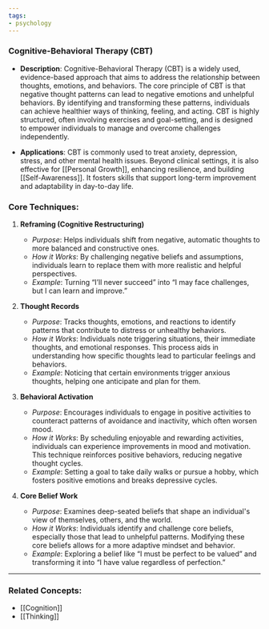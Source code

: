 ```yaml
---
tags:
- psychology
---
```


### **Cognitive-Behavioral Therapy (CBT)**

- **Description**:
    Cognitive-Behavioral Therapy (CBT) is a widely used, evidence-based approach that aims to address the relationship between thoughts, emotions, and behaviors. The core principle of CBT is that negative thought patterns can lead to negative emotions and unhelpful behaviors. By identifying and transforming these patterns, individuals can achieve healthier ways of thinking, feeling, and acting. CBT is highly structured, often involving exercises and goal-setting, and is designed to empower individuals to manage and overcome challenges independently.

- **Applications**:
    CBT is commonly used to treat anxiety, depression, stress, and other mental health issues. Beyond clinical settings, it is also effective for [[Personal Growth]], enhancing resilience, and building [[Self-Awareness]]. It fosters skills that support long-term improvement and adaptability in day-to-day life.

### **Core Techniques**:

1. **Reframing (Cognitive Restructuring)**

    - _Purpose_: Helps individuals shift from negative, automatic thoughts to more balanced and constructive ones.
    - _How it Works_: By challenging negative beliefs and assumptions, individuals learn to replace them with more realistic and helpful perspectives.
    - _Example_: Turning “I’ll never succeed” into “I may face challenges, but I can learn and improve.”
2. **Thought Records**

    - _Purpose_: Tracks thoughts, emotions, and reactions to identify patterns that contribute to distress or unhealthy behaviors.
    - _How it Works_: Individuals note triggering situations, their immediate thoughts, and emotional responses. This process aids in understanding how specific thoughts lead to particular feelings and behaviors.
    - _Example_: Noticing that certain environments trigger anxious thoughts, helping one anticipate and plan for them.
3. **Behavioral Activation**

    - _Purpose_: Encourages individuals to engage in positive activities to counteract patterns of avoidance and inactivity, which often worsen mood.
    - _How it Works_: By scheduling enjoyable and rewarding activities, individuals can experience improvements in mood and motivation. This technique reinforces positive behaviors, reducing negative thought cycles.
    - _Example_: Setting a goal to take daily walks or pursue a hobby, which fosters positive emotions and breaks depressive cycles.
4. **Core Belief Work**

    - _Purpose_: Examines deep-seated beliefs that shape an individual's view of themselves, others, and the world.
    - _How it Works_: Individuals identify and challenge core beliefs, especially those that lead to unhelpful patterns. Modifying these core beliefs allows for a more adaptive mindset and behavior.
    - _Example_: Exploring a belief like “I must be perfect to be valued” and transforming it into “I have value regardless of perfection.”

---

### **Related Concepts**:

- [[Cognition]]
- [[Thinking]]